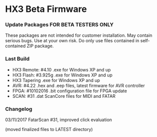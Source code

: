 HX3 Beta Firmware
=================

### Update Packages FOR BETA TESTERS ONLY

These packages are not intended for customer installation. May contain serious 
bugs. Use at your own risk. Do only use files contained in self-contained ZIP 
package.

### Last Build

* HX3 Remote: #4.10  .exe for Windows XP and up
* HX3 Flash: #3.925g   .exe for Windows XP and up
* HX3 Tapering	    .exe for Windows XP and up
* AVR:  #4.22      .hex and .eep files, latest firmware for AVR controller
* FPGA: #10102016   .bit configuration file for FPGA update
* SCAN: #31         .dat ScanCore files for MIDI and FATAR

### Changelog

03/11/2017 FatarScan #31, improved click evaluation

(moved finalized files to LATEST directory)
